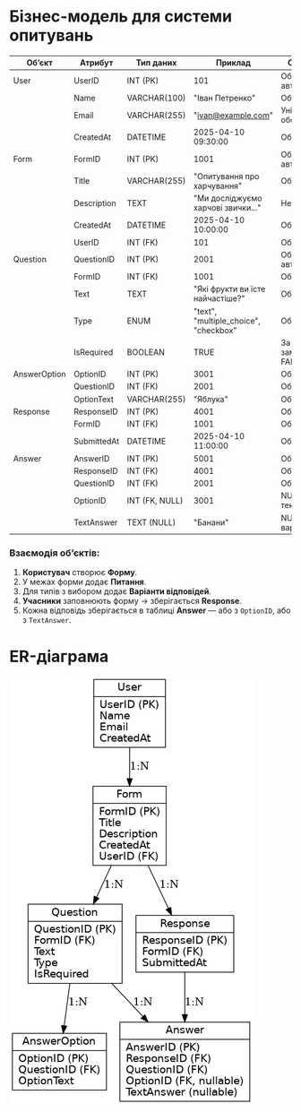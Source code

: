 #  Бізнес-модель для системи опитувань
| Об’єкт         | Атрибут             | Тип даних       | Приклад                                 | Обмеження                |
|----------------|---------------------|------------------|------------------------------------------|--------------------------|
| User           | UserID              | INT (PK)         | 101                                      | Обов’язкове, автогенерація |
|                | Name                | VARCHAR(100)     | "Іван Петренко"                          | Обов’язкове              |
|                | Email               | VARCHAR(255)     | "ivan@example.com"                       | Унікальне, обов’язкове   |
|                | CreatedAt           | DATETIME         | 2025-04-10 09:30:00                      | Обов’язкове              |
| Form           | FormID              | INT (PK)         | 1001                                     | Обов’язкове, автогенерація |
|                | Title               | VARCHAR(255)     | "Опитування про харчування"             | Обов’язкове              |
|                | Description         | TEXT             | "Ми досліджуємо харчові звички..."      | Необов’язкове            |
|                | CreatedAt           | DATETIME         | 2025-04-10 10:00:00                      | Обов’язкове              |
|                | UserID              | INT (FK)         | 101                                      | Обов’язкове              |
| Question       | QuestionID          | INT (PK)         | 2001                                     | Обов’язкове, автогенерація |
|                | FormID              | INT (FK)         | 1001                                     | Обов’язкове              |
|                | Text                | TEXT             | "Які фрукти ви їсте найчастіше?"        | Обов’язкове              |
|                | Type                | ENUM             | "text", "multiple_choice", "checkbox"   | Обов’язкове              |
|                | IsRequired          | BOOLEAN          | TRUE                                     | За замовчуванням FALSE   |
| AnswerOption   | OptionID            | INT (PK)         | 3001                                     | Обов’язкове              |
|                | QuestionID          | INT (FK)         | 2001                                     | Обов’язкове              |
|                | OptionText          | VARCHAR(255)     | "Яблука"                                 | Обов’язкове              |
| Response       | ResponseID          | INT (PK)         | 4001                                     | Обов’язкове              |
|                | FormID              | INT (FK)         | 1001                                     | Обов’язкове              |
|                | SubmittedAt         | DATETIME         | 2025-04-10 11:00:00                      | Обов’язкове              |
| Answer         | AnswerID            | INT (PK)         | 5001                                     | Обов’язкове              |
|                | ResponseID          | INT (FK)         | 4001                                     | Обов’язкове              |
|                | QuestionID          | INT (FK)         | 2001                                     | Обов’язкове              |
|                | OptionID            | INT (FK, NULL)   | 3001                                     | NULL, якщо текстове      |
|                | TextAnswer          | TEXT (NULL)      | "Банани"                                 | NULL, якщо з варіантами  |

###  Взаємодія об’єктів:
1. **Користувач** створює **Форму**.
2. У межах форми додає **Питання**.
3. Для типів з вибором додає **Варіанти відповідей**.
4. **Учасники** заповнюють форму → зберігається **Response**.
5. Кожна відповідь зберігається в таблиці **Answer** — або з `OptionID`, або з `TextAnswer`.

# ER-діаграма
![ER-діаграма](./images/er_diagram_google_forms.png)